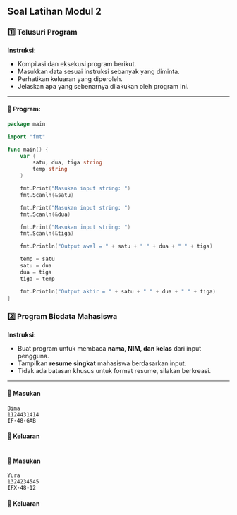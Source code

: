 ## Soal Latihan Modul 2

### 1️⃣ Telusuri Program

**Instruksi:**

- Kompilasi dan eksekusi program berikut.
- Masukkan data sesuai instruksi sebanyak yang diminta.
- Perhatikan keluaran yang diperoleh.
- Jelaskan apa yang sebenarnya dilakukan oleh program ini.

---

#### 📄 Program:

```go
package main

import "fmt"

func main() {
    var (
        satu, dua, tiga string
        temp string
    )

    fmt.Print("Masukan input string: ")
    fmt.Scanln(&satu)

    fmt.Print("Masukan input string: ")
    fmt.Scanln(&dua)

    fmt.Print("Masukan input string: ")
    fmt.Scanln(&tiga)

    fmt.Println("Output awal = " + satu + " " + dua + " " + tiga)

    temp = satu
    satu = dua
    dua = tiga
    tiga = temp

    fmt.Println("Output akhir = " + satu + " " + dua + " " + tiga)
}
```

### 2️⃣ Program Biodata Mahasiswa

**Instruksi:**

- Buat program untuk membaca **nama, NIM, dan kelas** dari input pengguna.
- Tampilkan **resume singkat** mahasiswa berdasarkan input.
- Tidak ada batasan khusus untuk format resume, silakan berkreasi.

---

#### 📝 Masukan

```plaintext
Bima
1124431414
IF-48-GAB
```

#### 📝 Keluaran

```Perkenalkan saya adalah Bima, salah satu mahasiswa Prodi S1-IF dari kelas IF-48-GAB dengan NIM 1124431414.

```

#### 📝 Masukan

```plaintext
Yura
1324234545
IFX-48-12
```

#### 📝 Keluaran

```Perkenalkan saya adalah Yura, salah satu mahasiswa Prodi S1-IF dari kelas IFX-48-12 dengan NIM 1324234545.

```

